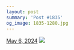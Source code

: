 ```yaml
---
layout: post
summary: 'Post #1835'
og_image: 1835-1280.jpg
---
```


<p>
  <time>
    <a href="/1835">May 6, 2024</a>
  </time>
  <a href="/1835">
    <img src="{{ site.assets_url }}/1835-640.jpg" srcset="{{ site.assets_url }}/1835-320.jpg 320w, {{ site.assets_url }}/1835-640.jpg 640w, {{ site.assets_url }}/1835-960.jpg 960w, {{ site.assets_url }}/1835-1280.jpg 1280w" sizes="(min-width: 700px) 50vw, calc(100vw - 2rem)" />
  </a>
</p>
